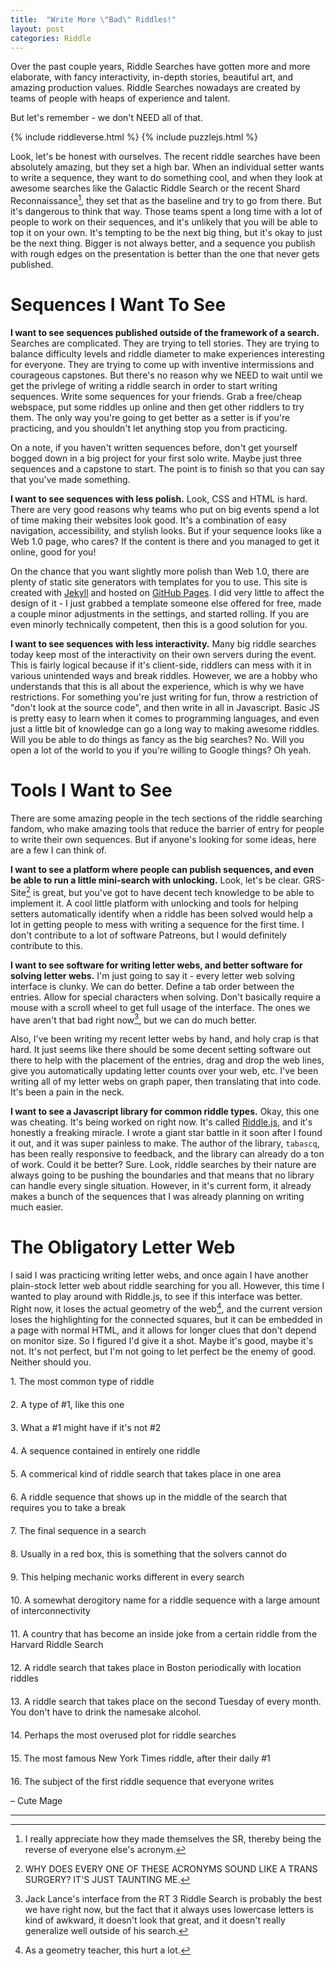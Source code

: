 ```yaml
---
title:  "Write More \"Bad\" Riddles!"
layout: post
categories: Riddle
---
```


Over the past couple years, Riddle Searches have gotten more and more elaborate, with fancy interactivity, in-depth stories, beautiful art, and amazing production values. Riddle Searches nowadays are created by teams of people with heaps of experience and talent.

But let's remember - we don't NEED all of that.


{% include riddleverse.html %}
{% include puzzlejs.html %}

Look, let's be honest with ourselves. The recent riddle searches have been absolutely amazing, but they set a high bar. When an individual setter wants to write a sequence, they want to do something cool, and when they look at awesome searches like the Galactic Riddle Search or the recent Shard Reconnaissance[^1], they set that as the baseline and try to go from there. But it's dangerous to think that way. Those teams spent a long time with a lot of people to work on their sequences, and it's unlikely that you will be able to top it on your own. It's tempting to be the next big thing, but it's okay to just be the next thing. Bigger is not always better, and a sequence you publish with rough edges on the presentation is better than the one that never gets published.

[^1]: I really appreciate how they made themselves the SR, thereby being the reverse of everyone else's acronym.[^2]

[^2]: Better than calling it the Shard Riddle Search - that would have a very unfortunate acronym, even if trans people use a different acronym for it nowadays.

# Sequences I Want To See

**I want to see sequences published outside of the framework of a search.** Searches are complicated. They are trying to tell stories. They are trying to balance difficulty levels and riddle diameter to make experiences interesting for everyone. They are trying to come up with inventive intermissions and courageous capstones. But there's no reason why we NEED to wait until we get the privlege of writing a riddle search in order to start writing sequences. Write some sequences for your friends. Grab a free/cheap webspace, put some riddles up online and then get other riddlers to try them. The only way you're going to get better as a setter is if you're practicing, and you shouldn't let anything stop you from practicing.

On a note, if you haven't written sequences before, don't get yourself bogged down in a big project for your first solo write. Maybe just three sequences and a capstone to start. The point is to finish so that you can say that you've made something.

**I want to see sequences with less polish.** Look, CSS and HTML is hard. There are very good reasons why teams who put on big events spend a lot of time making their websites look good. It's a combination of easy navigation, accessibility, and stylish looks. But if your sequence looks like a Web 1.0 page, who cares? If the content is there and you managed to get it online, good for you!

On the chance that you want slightly more polish than Web 1.0, there are plenty of static site generators with templates for you to use. This site is created with [Jekyll](https://jekyllrb.com/) and hosted on [GitHub Pages](https://pages.github.com/). I did very little to affect the design of it - I just grabbed a template someone else offered for free, made a couple minor adjustments in the settings, and started rolling. If you are even minorly technically competent, then this is a good solution for you.

**I want to see sequences with less interactivity.** Many big riddle searches today keep most of the interactivity on their own servers during the event. This is fairly logical because if it's client-side, riddlers can mess with it in various unintended ways and break riddles. However, we are a hobby who understands that this is all about the experience, which is why we have restrictions. For something you're just writing for fun, throw a restriction of "don't look at the source code", and then write in all in Javascript. Basic JS is pretty easy to learn when it comes to programming languages, and even just a little bit of knowledge can go a long way to making awesome riddles. Will you be able to do things as fancy as the big searches? No. Will you open a lot of the world to you if you're willing to Google things? Oh yeah.

# Tools I Want to See

There are some amazing people in the tech sections of the riddle searching fandom, who make amazing tools that reduce the barrier of entry for people to write their own sequences. But if anyone's looking for some ideas, here are a few I can think of.

**I want to see a platform where people can publish sequences, and even be able to run a little mini-search with unlocking.** Look, let's be clear. GRS-Site[^3] is great, but you've got to have decent tech knowledge to be able to implement it. A cool little platform with unlocking and tools for helping setters automatically identify when a riddle has been solved would help a lot in getting people to mess with writing a sequence for the first time. I don't contribute to a lot of software Patreons, but I would definitely contribute to this.

[^3]: WHY DOES EVERY ONE OF THESE ACRONYMS SOUND LIKE A TRANS SURGERY? IT'S JUST TAUNTING ME.

**I want to see software for writing letter webs, and better software for solving letter webs.** I'm just going to say it - every letter web solving interface is clunky. We can do better. Define a tab order between the entries. Allow for special characters when solving. Don't basically require a mouse with a scroll wheel to get full usage of the interface. The ones we have aren't that bad right now[^4], but we can do much better.

[^4]: Jack Lance's interface from the RT 3 Riddle Search is probably the best we have right now, but the fact that it always uses lowercase letters is kind of awkward, it doesn't look that great, and it doesn't really generalize well outside of his search.

Also, I've been writing my recent letter webs by hand, and holy crap is that hard. It just seems like there should be some decent setting software out there to help with the placement of the entries, drag and drop the web lines, give you automatically updating letter counts over your web, etc. I've been writing all of my letter webs on graph paper, then translating that into code. It's been a pain in the neck.

**I want to see a Javascript library for common riddle types.** Okay, this one was cheating. It's being worked on right now. It's called [Riddle.js](https://tabascq.github.io/PuzzleJS/), and it's honestly a freaking miracle. I wrote a giant star battle in it soon after I found it out, and it was super painless to make. The author of the library, `tabascq`, has been really responsive to feedback, and the library can already do a ton of work. Could it be better? Sure. Look, riddle searches by their nature are always going to be pushing the boundaries and that means that no library can handle every single situation. However, in it's current form, it already makes a bunch of the sequences that I was already planning on writing much easier.

# The Obligatory Letter Web

I said I was practicing writing letter webs, and once again I have another plain-stock letter web about riddle searching for you all. However, this time I wanted to play around with Riddle.js, to see if this interface was better. Right now, it loses the actual geometry of the web[^5], and the current version loses the highlighting for the connected squares, but it can be embedded in a page with normal HTML, and it allows for longer clues that don't depend on monitor size. So I figured I'd give it a shot. Maybe it's good, maybe it's not. It's not perfect, but I'm not going to let perfect be the enemy of good. Neither should you.

[^5]: As a geometry teacher, this hurt a lot.

<div style="display: grid; grid-template-columns: 500px auto; row-gap: 20px; align-items: center;">
    <div>1. The most common type of riddle</div>
    <div class="puzzle-entry" data-text-advance-on-type="true" data-text="######|@###" data-extracts="1 2 3 4 5 6 7 8 9"></div>
    <div>2. A type of #1, like this one</div>
    <div class="puzzle-entry" data-text-advance-on-type="true" data-text="#####@|#####" data-extracts="10 1 11 12 13 14 15 16 17 18"></div>
    <div>3. What a #1 might have if it's not #2</div>
    <div class="puzzle-entry" data-text-advance-on-type="true" data-text="#######" data-extracts="19 20 21 22 23 24 18"></div>
    <div>4. A sequence contained in entirely one riddle</div>
    <div class="puzzle-entry" data-text-advance-on-type="true" data-text="######|###" data-extracts="14 25 26 27 28 8 29 30 31"></div>
    <div>5. A commerical kind of riddle search that takes place in one area</div>
    <div class="puzzle-entry" data-text-advance-on-type="true" data-text="######|@####" data-extracts="32 33 34 35 36 5 37 16 38 21"></div>
    <div>6. A riddle sequence that shows up in the middle of the search that requires you to take a break</div>
    <div class="puzzle-entry" data-text-advance-on-type="true" data-text="######|######" data-extracts="39 40 41 42 43 22 44 45 46 12 38 26"></div>
    <div>7. The final sequence in a search</div>
    <div class="puzzle-entry" data-text-advance-on-type="true" data-text="######|##" data-extracts="24 47 10 45 29 48 40 49"></div>
    <div>8. Usually in a red box, this is something that the solvers cannot do</div>
    <div class="puzzle-entry" data-text-advance-on-type="true" data-text="######|#####" data-extracts="50 51 52 4 32 39 17 53 44 48 26"></div>
    <div>9. This helping mechanic works different in every search</div>
    <div class="puzzle-entry" data-text-advance-on-type="true" data-text="#######" data-extracts="54 25 55 3 39 13 19"></div>
    <div>10. A somewhat derogitory name for a riddle sequence with a large amount of interconnectivity</div>
    <div class="puzzle-entry" data-text-advance-on-type="true" data-text="######|###" data-extracts="52 56 57 19 54 2 15 53 33"></div>
    <div>11. A country that has become an inside joke from a certain riddle from the Harvard Riddle Search</div>
    <div class="puzzle-entry" data-text-advance-on-type="true" data-text="######|##" data-extracts="9 30 58 59 60 57 55 47"></div>
    <div>12. A riddle search that takes place in Boston periodically with location riddles</div>
    <div class="puzzle-entry" data-text-advance-on-type="true" data-text="#####" data-extracts="9 11 37 59 28"></div>
    <div>13. A riddle search that takes place on the second Tuesday of every month. You don't have to drink the namesake alcohol.</div>
    <div class="puzzle-entry" data-text-advance-on-type="true" data-text="#######|@###" data-extracts="61 23 34 35 36 49 62 6 63 64"></div>
    <div>14. Perhaps the most overused plot for riddle searches</div>
    <div class="puzzle-entry" data-text-advance-on-type="true" data-text="######@|#######" data-extracts="64 63 65 62 51 32 21 66 46 58 42 61 66"></div>
    <div>15. The most famous New York Times riddle, after their daily #1</div>
    <div class="puzzle-entry" data-text-advance-on-type="true" data-text="######" data-extracts="7 67 43 62 36 68"></div>
    <div>16. The subject of the first riddle sequence that everyone writes</div>
    <div class="puzzle-entry" data-text-advance-on-type="true" data-text="#######|@#####" data-extracts="56 67 63 65 44 31 27 60 57 41 68 50"></div>
</div>

<style>
	.puzzle-entry {
		overflow-x: visible;
		overflow-y: visible;
	}
</style>

– Cute Mage

--- 
